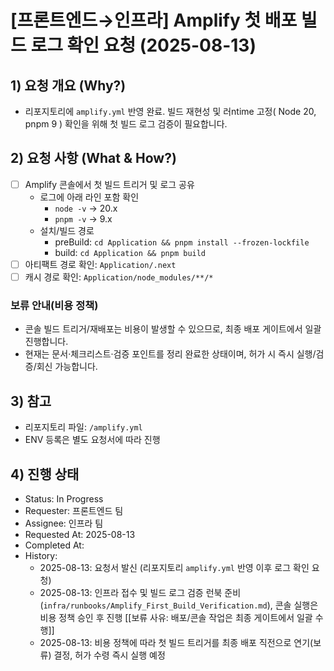 # [프론트엔드→인프라] Amplify 첫 배포 빌드 로그 확인 요청 (2025-08-13)

## 1) 요청 개요 (Why?)

- 리포지토리에 `amplify.yml` 반영 완료. 빌드 재현성 및 러ntime 고정( Node 20, pnpm 9 ) 확인을 위해 첫 빌드 로그 검증이 필요합니다.

## 2) 요청 사항 (What & How?)

- [ ] Amplify 콘솔에서 첫 빌드 트리거 및 로그 공유
  - 로그에 아래 라인 포함 확인
    - `node -v` → 20.x
    - `pnpm -v` → 9.x
  - 설치/빌드 경로
    - preBuild: `cd Application && pnpm install --frozen-lockfile`
    - build: `cd Application && pnpm build`
- [ ] 아티팩트 경로 확인: `Application/.next`
- [ ] 캐시 경로 확인: `Application/node_modules/**/*`

### 보류 안내(비용 정책)

- 콘솔 빌드 트리거/재배포는 비용이 발생할 수 있으므로, 최종 배포 게이트에서 일괄 진행합니다.
- 현재는 문서·체크리스트·검증 포인트를 정리 완료한 상태이며, 허가 시 즉시 실행/검증/회신 가능합니다.

## 3) 참고

- 리포지토리 파일: `/amplify.yml`
- ENV 등록은 별도 요청서에 따라 진행

## 4) 진행 상태

- Status: In Progress
- Requester: 프론트엔드 팀
- Assignee: 인프라 팀
- Requested At: 2025-08-13
- Completed At:
- History:
  - 2025-08-13: 요청서 발신 (리포지토리 `amplify.yml` 반영 이후 로그 확인 요청)
  - 2025-08-13: 인프라 접수 및 빌드 로그 검증 런북 준비(`infra/runbooks/Amplify_First_Build_Verification.md`), 콘솔 실행은 비용 정책 승인 후 진행 [[보류 사유: 배포/콘솔 작업은 최종 게이트에서 일괄 수행]]
  - 2025-08-13: 비용 정책에 따라 첫 빌드 트리거를 최종 배포 직전으로 연기(보류) 결정, 허가 수령 즉시 실행 예정

